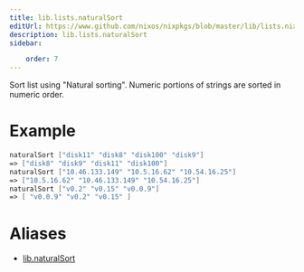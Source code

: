 ```yaml
---
title: lib.lists.naturalSort
editUrl: https://www.github.com/nixos/nixpkgs/blob/master/lib/lists.nix#L814C17
description: lib.lists.naturalSort
sidebar:

    order: 7
---
```


Sort list using "Natural sorting".
Numeric portions of strings are sorted in numeric order.

# Example

```nix
naturalSort ["disk11" "disk8" "disk100" "disk9"]
=> ["disk8" "disk9" "disk11" "disk100"]
naturalSort ["10.46.133.149" "10.5.16.62" "10.54.16.25"]
=> ["10.5.16.62" "10.46.133.149" "10.54.16.25"]
naturalSort ["v0.2" "v0.15" "v0.0.9"]
=> [ "v0.0.9" "v0.2" "v0.15" ]
```


# Aliases

- [lib.naturalSort](/reference/libnaturalSort)


